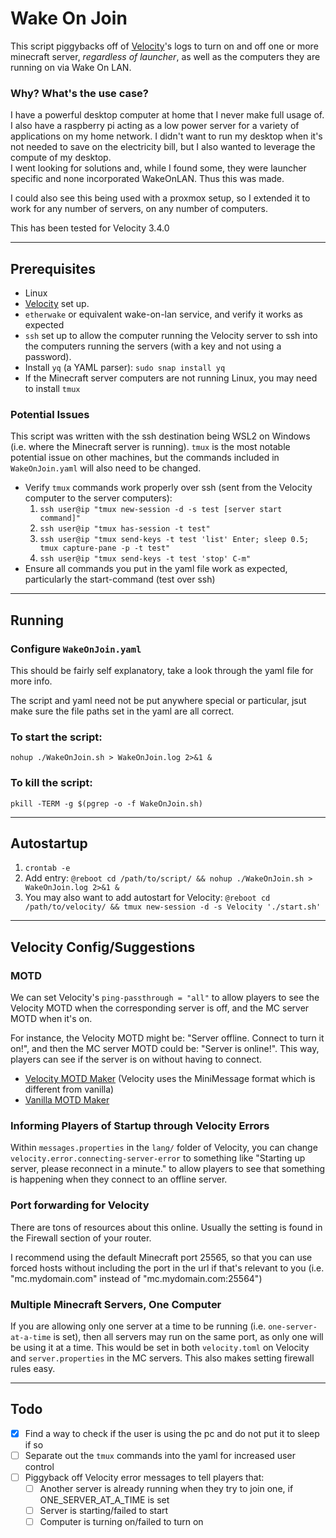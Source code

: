 # Wake On Join

This script piggybacks off of [Velocity](https://papermc.io/software/velocity)'s logs to turn on and off one or more minecraft server, *regardless of launcher*, as well as the computers they are running on via Wake On LAN.

### Why? What's the use case?

I have a powerful desktop computer at home that I never make full usage of. I also have a raspberry pi acting as a low power server for a variety of applications on my home network. I didn't want to run my desktop when it's not needed to save on the electricity bill, but I also wanted to leverage the compute of my desktop.  
I went looking for solutions and, while I found some, they were launcher specific and none incorporated WakeOnLAN. Thus this was made.

I could also see this being used with a proxmox setup, so I extended it to work for any number of servers, on any number of computers.

This has been tested for Velocity 3.4.0

---

## Prerequisites

- Linux
- [Velocity](https://papermc.io/software/velocity) set up.
- `etherwake` or equivalent wake-on-lan service, and verify it works as expected
- `ssh` set up to allow the computer running the Velocity server to ssh into the computers running the servers (with a key and not using a password).
- Install `yq` (a YAML parser): `sudo snap install yq`
- If the Minecraft server computers are not running Linux, you may need to install `tmux`

### Potential Issues

This script was written with the ssh destination being WSL2 on Windows (i.e. where the Minecraft server is running). `tmux` is the most notable potential issue on other machines, but the commands included in `WakeOnJoin.yaml` will also need to be changed.

- Verify `tmux` commands work properly over ssh (sent from the Velocity computer to the server computers):
	1) `ssh user@ip "tmux new-session -d -s test [server start command]"`
	2) `ssh user@ip "tmux has-session -t test"`
	3) `ssh user@ip "tmux send-keys -t test 'list' Enter; sleep 0.5; tmux capture-pane -p -t test"`
	4) `ssh user@ip "tmux send-keys -t test 'stop' C-m"`
- Ensure all commands you put in the yaml file work as expected, particularly the start-command (test over ssh)

---

## Running

### Configure `WakeOnJoin.yaml`

This should be fairly self explanatory, take a look through the yaml file for more info.

The script and yaml need not be put anywhere special or particular, jsut make sure the file paths set in the yaml are all correct.

### To start the script:

`nohup ./WakeOnJoin.sh > WakeOnJoin.log 2>&1 &`

### To kill the script:

`pkill -TERM -g $(pgrep -o -f WakeOnJoin.sh)`

---

## Autostartup

1) `crontab -e`
2) Add entry: `@reboot cd /path/to/script/ && nohup ./WakeOnJoin.sh > WakeOnJoin.log 2>&1 &`
3) You may also want to add autostart for Velocity: `@reboot cd /path/to/velocity/ && tmux new-session -d -s Velocity './start.sh'`

---

## Velocity Config/Suggestions

### MOTD

We can set Velocity's `ping-passthrough = "all"` to allow players to see the Velocity MOTD when the corresponding server is off, and the MC server MOTD when it's on.

For instance, the Velocity MOTD might be: "Server offline. Connect to turn it on!", and then the MC server MOTD could be: "Server is online!". This way, players can see if the server is on without having to connect.

- [Velocity MOTD Maker](https://docs.papermc.io/misc/tools/minimessage-web-editor) (Velocity uses the MiniMessage format which is different from vanilla)
- [Vanilla MOTD Maker](https://mctools.org/motd-creator)

### Informing Players of Startup through Velocity Errors

Within `messages.properties` in the `lang/` folder of Velocity, you can change `velocity.error.connecting-server-error` to something like "Starting up server, please reconnect in a minute." to allow players to see that something is happening when they connect to an offline server.

### Port forwarding for Velocity

There are tons of resources about this online. Usually the setting is found in the Firewall section of your router.

I recommend using the default Minecraft port 25565, so that you can use forced hosts without including the port in the url if that's relevant to you (i.e. "mc.mydomain.com" instead of "mc.mydomain.com:25564")

### Multiple Minecraft Servers, One Computer

If you are allowing only one server at a time to be running (i.e. `one-server-at-a-time` is set), then all servers may run on the same port, as only one will be using it at a time. This would be set in both `velocity.toml` on Velocity and `server.properties` in the MC servers. This also makes setting firewall rules easy.

---

## Todo

- [x] Find a way to check if the user is using the pc and do not put it to sleep if so
- [ ] Separate out the `tmux` commands into the yaml for increased user control
- [ ] Piggyback off Velocity error messages to tell players that:
	- [ ] Another server is already running when they try to join one, if ONE_SERVER_AT_A_TIME is set
	- [ ] Server is starting/failed to start
	- [ ] Computer is turning on/failed to turn on
